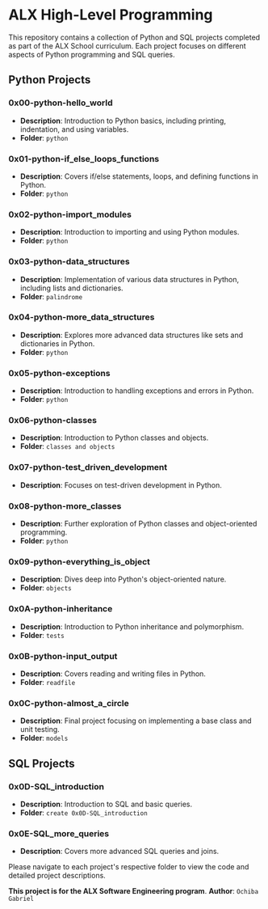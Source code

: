 # ALX High-Level Programming

This repository contains a collection of Python and SQL projects completed as part of the ALX School curriculum. Each project focuses on different aspects of Python programming and SQL queries.

## Python Projects

### 0x00-python-hello_world
- **Description**: Introduction to Python basics, including printing, indentation, and using variables.
- **Folder**: `python`

### 0x01-python-if_else_loops_functions
- **Description**: Covers if/else statements, loops, and defining functions in Python.
- **Folder**: `python`

### 0x02-python-import_modules
- **Description**: Introduction to importing and using Python modules.
- **Folder**: `python`

### 0x03-python-data_structures
- **Description**: Implementation of various data structures in Python, including lists and dictionaries.
- **Folder**: `palindrome`

### 0x04-python-more_data_structures
- **Description**: Explores more advanced data structures like sets and dictionaries in Python.
- **Folder**: `python`

### 0x05-python-exceptions
- **Description**: Introduction to handling exceptions and errors in Python.
- **Folder**: `python`

### 0x06-python-classes
- **Description**: Introduction to Python classes and objects.
- **Folder**: `classes and objects`

### 0x07-python-test_driven_development
- **Description**: Focuses on test-driven development in Python.


### 0x08-python-more_classes
- **Description**: Further exploration of Python classes and object-oriented programming.
- **Folder**: `python`

### 0x09-python-everything_is_object
- **Description**: Dives deep into Python's object-oriented nature.
- **Folder**: `objects`

### 0x0A-python-inheritance
- **Description**: Introduction to Python inheritance and polymorphism.
- **Folder**: `tests`

### 0x0B-python-input_output
- **Description**: Covers reading and writing files in Python.
- **Folder**: `readfile`

### 0x0C-python-almost_a_circle
- **Description**: Final project focusing on implementing a base class and unit testing.
- **Folder**: `models`

## SQL Projects

### 0x0D-SQL_introduction
- **Description**: Introduction to SQL and basic queries.
- **Folder**: `create 0x0D-SQL_introduction`

### 0x0E-SQL_more_queries
- **Description**: Covers more advanced SQL queries and joins.


Please navigate to each project's respective folder to view the code and detailed project descriptions.



**This project is for the ALX Software Engineering program**.
**Author**: `Ochiba Gabriel`
